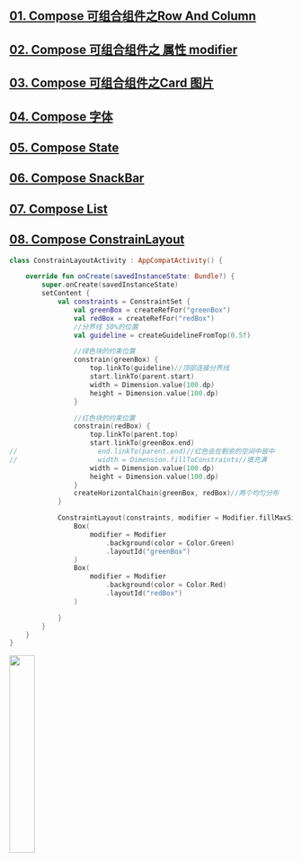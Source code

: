 ﻿## [01. Compose 可组合组件之Row And Column](https://blog.csdn.net/u010436867/article/details/117340621)
## [02. Compose 可组合组件之 属性 modifier](https://blog.csdn.net/u010436867/article/details/117341802)
## [03. Compose 可组合组件之Card 图片](https://blog.csdn.net/u010436867/article/details/117377019)
## [04. Compose 字体](https://blog.csdn.net/u010436867/article/details/117390918)
## [05. Compose State](https://blog.csdn.net/u010436867/article/details/117391347)
## [06. Compose SnackBar](https://blog.csdn.net/u010436867/article/details/117392049)
## [07. Compose List](https://blog.csdn.net/u010436867/article/details/117398760)
## [08. Compose ConstrainLayout](https://blog.csdn.net/u010436867/article/details/117406437)

```kotlin
class ConstrainLayoutActivity : AppCompatActivity() {

    override fun onCreate(savedInstanceState: Bundle?) {
        super.onCreate(savedInstanceState)
        setContent {
            val constraints = ConstraintSet {
                val greenBox = createRefFor("greenBox")
                val redBox = createRefFor("redBox")
                //分界线 50%的位置
                val guideline = createGuidelineFromTop(0.5f)

                //绿色块的约束位置
                constrain(greenBox) {
                    top.linkTo(guideline)//顶部连接分界线
                    start.linkTo(parent.start)
                    width = Dimension.value(100.dp)
                    height = Dimension.value(100.dp)
                }

                //红色块的约束位置
                constrain(redBox) {
                    top.linkTo(parent.top)
                    start.linkTo(greenBox.end)
//                    end.linkTo(parent.end)//红色会在剩余的空间中居中
//                    width = Dimension.fillToConstraints//填充满
                    width = Dimension.value(100.dp)
                    height = Dimension.value(100.dp)
                }
                createHorizontalChain(greenBox, redBox)//两个均匀分布
            }

            ConstraintLayout(constraints, modifier = Modifier.fillMaxSize()) {
                Box(
                    modifier = Modifier
                        .background(color = Color.Green)
                        .layoutId("greenBox")
                )
                Box(
                    modifier = Modifier
                        .background(color = Color.Red)
                        .layoutId("redBox")
                )

            }
        }
    }
}
```

<img src="https://img-blog.csdnimg.cn/20210530215127447.png" width=30%>


